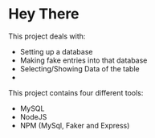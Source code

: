 # Hey There

This project deals with:

- Setting up a database
- Making fake entries into that database
- Selecting/Showing Data of the table
-

This project contains four different tools:

- MySQL
- NodeJS
- NPM (MySql, Faker and Express)
